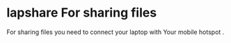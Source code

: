 # lapshare For sharing files

For sharing files you need to connect your laptop with 
Your mobile hotspot .
